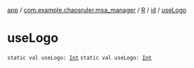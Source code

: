 [app](../../../index.md) / [com.example.chaosruler.msa_manager](../../index.md) / [R](../index.md) / [id](index.md) / [useLogo](.)

# useLogo

`static val useLogo: `[`Int`](https://kotlinlang.org/api/latest/jvm/stdlib/kotlin/-int/index.html)
`static val useLogo: `[`Int`](https://kotlinlang.org/api/latest/jvm/stdlib/kotlin/-int/index.html)